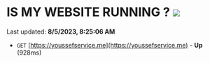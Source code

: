 # IS MY WEBSITE RUNNING ? [![](https://img.shields.io/static/v1?label=Sponsor&message=%E2%9D%A4&logo=GitHub&color=%23fe8e86)](https://github.com/sponsors/<username>)

Last updated: **8/5/2023, 8:25:06 AM**

- `GET` [https://youssefservice.me](https://youssefservice.me) - **Up** (928ms)
